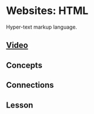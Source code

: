 # Websites: HTML
Hyper-text markup language.

## [Video](https://vimeo.com/??????)

## Concepts

## Connections

## Lesson

